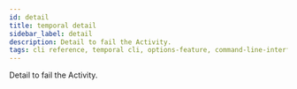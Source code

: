 ```yaml
---
id: detail
title: temporal detail
sidebar_label: detail
description: Detail to fail the Activity.
tags: cli reference, temporal cli, options-feature, command-line-interface-cli, activity, activity execution, failures
---
```


Detail to fail the Activity.
